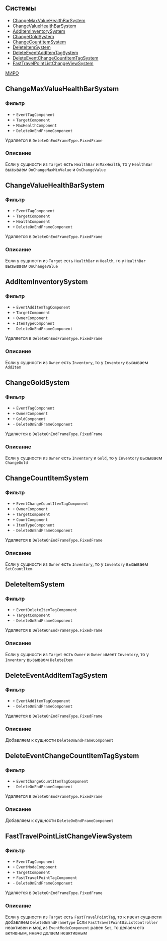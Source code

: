 ## Системы

- [ChangeMaxValueHealthBarSystem](#ChangeMaxValueHealthBarSystem)
- [ChangeValueHealthBarSystem](#ChangeValueHealthBarSystem)
- [AddItemInventorySystem](#AddItemInventorySystem)
- [ChangeGoldSystem](#ChangeGoldSystem)
- [ChangeCountItemSystem](#ChangeCountItemSystem)
- [DeleteItemSystem](#DeleteItemSystem)
- [DeleteEventAddItemTagSystem](#DeleteEventAddItemTagSystem)
- [DeleteEventChangeCountItemTagSystem](#DeleteEventChangeCountItemTagSystem)
- [FastTravelPointListChangeViewSystem](#FastTravelPointListChangeViewSystem)

[МИРО](https://miro.com/app/board/uXjVPrjYGFk=/?moveToWidget=3458764605916522272&cot=10)

## ChangeMaxValueHealthBarSystem

### Фильтр

- `+` `EventTagComponent`
- `+` `TargetComponent`
- `+` `MaxHealthComponent`
- `+` `DeleteOnEndFrameComponent`

Удаляется в `DeleteOnEndFrameType.FixedFrame`

### Описание

Если у сущности из `Target` есть `HealthBar` и `MaxHealth`, то у `HealthBar` вызываем `OnChangeMaxMinValue` и `OnChangeValue`

## ChangeValueHealthBarSystem

### Фильтр

- `+` `EventTagComponent`
- `+` `TargetComponent`
- `+` `HealthComponent`
- `+` `DeleteOnEndFrameComponent`

Удаляется в `DeleteOnEndFrameType.FixedFrame`

### Описание

Если у сущности из `Target` есть `HealthBar` и `Health`, то у `HealthBar` вызываем `OnChangeValue`

## AddItemInventorySystem

### Фильтр

- `+` `EventAddItemTagComponent`
- `+` `TargetComponent`
- `+` `OwnerComponent`
- `+` `ItemTypeComponent`
- `-` `DeleteOnEndFrameComponent`

Удаляется в `DeleteOnEndFrameType.FixedFrame`

### Описание

Если у сущности из `Owner` есть `Inventory`, то у `Inventory` вызываем `AddItem`

## ChangeGoldSystem

### Фильтр

- `+` `EventTagComponent`
- `+` `OwnerComponent`
- `+` `GoldComponent`
- `-` `DeleteOnEndFrameComponent`

Удаляется в `DeleteOnEndFrameType.FixedFrame`

### Описание

Если у сущности из `Owner` есть `Inventory` и `Gold`, то у `Inventory` вызываем `ChangeGold`

## ChangeCountItemSystem

### Фильтр

- `+` `EventChangeCountItemTagComponent`
- `+` `OwnerComponent`
- `+` `TargetComponent`
- `+` `CountComponent`
- `+` `ItemTypeComponent`
- `-` `DeleteOnEndFrameComponent`

Удаляется в `DeleteOnEndFrameType.FixedFrame`

### Описание

Если у сущности из `Owner` есть `Inventory`, то у `Inventory` вызываем `SetCountItem`

## DeleteItemSystem

### Фильтр

- `+` `EventDeleteItemTagComponent`
- `+` `TargetComponent`
- `-` `DeleteOnEndFrameComponent`

Удаляется в `DeleteOnEndFrameType.FixedFrame`

### Описание

Если у сущности из `Target` есть `Owner` и `Owner` имеет `Inventory`, то у `Inventory` вызываем `DeleteItem`

## DeleteEventAddItemTagSystem

### Фильтр

- `+` `EventAddItemTagComponent`
- `-` `DeleteOnEndFrameComponent`

Удаляется в `DeleteOnEndFrameType.FixedFrame`

### Описание

Добавляем к сущности `DeleteOnEndFrameComponent`

## DeleteEventChangeCountItemTagSystem

### Фильтр

- `+` `EventChangeCountItemTagComponent`
- `-` `DeleteOnEndFrameComponent`

Удаляется в `DeleteOnEndFrameType.FixedFrame`

### Описание

Добавляем к сущности `DeleteOnEndFrameComponent`

## FastTravelPointListChangeViewSystem

### Фильтр

- `+` `EventTagComponent`
- `+` `EventModeComponent`
- `+` `TargetComponent`
- `+` `FastTravelPointTagComponent`
- `-` `DeleteOnEndFrameComponent`

Удаляется в `DeleteOnEndFrameType.FixedFrame`

### Описание

Если у сущности из `Target` есть `FastTravelPointTag`, то к ивент сущности добавляем `DeleteOnEndFrameType`
Если `FastTravelPointUiListController` неактивен и мод из `EventModeComponent` равен `Set`, то делаем его активным, иначе делаем неактивным
